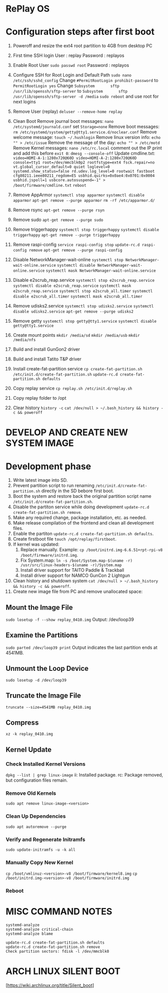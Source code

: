 RePlay OS
=========

Configuration steps after first boot
====================================

1. Poweroff and resize the ext4 root partition to 4GB from desktop PC

2. First time SSH login
    User     : replay
    Password : replayos

3. Enable Root User
`sudo passwd root`
Password : replayos

4. Configure SSH for Root Login and Default Path
`sudo nano /etc/ssh/sshd_config`
Change `#PermitRootLogin prohibit-password` to `PermitRootLogin yes`
Change `Subsystem       sftp    /usr/lib/openssh/sftp-server` to `Subsystem       sftp    /usr/lib/openssh/sftp-server -d /media`
`sudo reboot` and use root for next logins

5. Remove User (replay)
`deluser --remove-home replay`

6. Clean Boot
Remove journal boot messages: `nano /etc/systemd/journald.conf` set `Storage=none`
Remove boot messages: `rm /etc/systemd/system/getty@tty1.service.d/noclear.conf`
Remove welcome message: `touch ~/.hushlogin`
Remove linux version info: `echo "" > /etc/issue`
Remove the message of the day: `echo "" > /etc/motd`
Remove Kernel messages: `nano /etc/rc.local` comment out the IP print and add this before `exit 0`: `dmesg --console-off`
Update cmdline.txt: `video=HDMI-A-1:1280x720@60D video=HDMI-A-2:1280x720@60D console=tty1 root=/dev/mmcblk0p2 rootfstype=ext4 fsck.repair=no vt.global_cursor_default=0 quiet loglevel=0 systemd.show_status=false rd.udev.log_level=0 rootwait fastboot cfg80211.ieee80211_regdom=ES usbhid.quirks=0x0ae4:0x0701:0x0004 usbhid.jspoll=1 usbcore.autosuspend=-1" > /boot/firmware/cmdline.txt`
`reboot`

7. Remove AppArmor
`systemctl stop apparmor`
`systemctl disable apparmor`
`apt-get remove --purge apparmor`
`rm -rf /etc/apparmor.d/`

8. Remove rsync
`apt-get remove --purge rsyn`

9. Remove sudo
`apt-get remove --purge sudo`

10. Remove triggerhappy
`systemctl stop triggerhappy`
`systemctl disable triggerhappy`
`apt-get remove --purge triggerhappy`

11. Remove raspi-config
`service raspi-config stop`
`update-rc.d raspi-config remove`
`apt-get remove --purge raspi-config`

12. Disable NetworkManager-wait-online
`systemctl stop NetworkManager-wait-online.service`
`systemctl disable NetworkManager-wait-online.service`
`systemctl mask NetworkManager-wait-online.service`

13. Disable e2scrub_reap.service
`systemctl stop e2scrub_reap.service`
`systemctl disable e2scrub_reap.service`
`systemctl mask e2scrub_reap.service`
`systemctl stop e2scrub_all.timer`
`systemctl disable e2scrub_all.timer`
`systemctl mask e2scrub_all.timer`

14. Remove udisks2.service
`systemctl stop udisks2.service`
`systemctl disable udisks2.service`
`apt-get remove --purge udisks2`

15. Remove getty
`systemctl stop getty@tty1.service`
`systemctl disable getty@tty1.service`

16. Create mount points
`mkdir /media/sd`
`mkdir /media/usb`
`mkdir /media/nfs`

17. Build and install GunGon2 driver
18. Build and install Tatito T&P driver

19. Install create-fat-partition service
`cp create-fat-partition.sh /etc/init.d/create-fat-partition.sh`
`update-rc.d create-fat-partition.sh defaults`

20. Copy replay service
`cp replay.sh /etc/init.d/replay.sh`

21. Copy replay folder to /opt

22. Clear history
`history -c`
`cat /dev/null > ~/.bash_history && history -c && poweroff`

DEVELOP AND CREATE NEW SYSTEM IMAGE
===================================

# Development phase
1. Write latest image into SD.
2. Prevent partition script to run renaming `/etc/init.d/create-fat-partition.sh` directly in the SD bebore first boot.
3. Boot the system and restore back the original partition script name `/etc/init.d/create-fat-partition.sh`.
4. Disable the partiton service while doing development `update-rc.d create-fat-partition.sh remove`.
5. Make any required change, package installation, etc. as needed.
6. Make release compilation of the frontend and clean all development files.
7. Enable the partiton `update-rc.d create-fat-partition.sh defaults`.
8. Create firstboot file `touch /opt/replay/firstboot`.
9. If kernel was updated:
    1. Replace manually. Example: `cp /boot/initrd.img-6.6.51+rpt-rpi-v8 /boot/firmware/initrd.img`.
    2. Fix System.map: `ln -s /boot/System.map-$(uname -r) /usr/src/linux-headers-$(uname -r)/System.map`
    3. Install driver support for TAITO Paddle & Trackball
    4. Install driver support for NAMCO GunCon 2 Lightgun
10. Clean history and shutdown system `cat /dev/null > ~/.bash_history && history -c && poweroff`.
11. Create new image file from PC and remove unallocated space:

## Mount the Image File
`sudo losetup -f --show replay_0410.img`
Output: /dev/loop39

## Examine the Partitions
`sudo parted /dev/loop39 print`
Output indicates the last partition ends at 4541MB.

## Unmount the Loop Device
`sudo losetup -d /dev/loop39`

## Truncate the Image File
`truncate --size=4541MB replay_0410.img`

## Compress
`xz -k replay_0410.img`

## Kernel Update
### Check Installed Kernel Versions
`dpkg --list | grep linux-image`
ii: Installed package.
rc: Package removed, but configuration files remain.
### Remove Old Kernels
`sudo apt remove linux-image-<version>`
### Clean Up Dependencies
`sudo apt autoremove --purge`
### Verify and Regenerate Initramfs
`sudo update-initramfs -u -k all`
### Manually Copy New Kernel
`cp /boot/vmlinuz-<version>-v8 /boot/firmware/kernel8.img`
`cp /boot/initrd.img-<version>-v8 /boot/firmware/initrd.img`
### Reboot

MISC COMMAND NOTES
==================
```
systemd-analyze
systemd-analyze critical-chain
systemd-analyze blame

update-rc.d create-fat-partition.sh defaults
update-rc.d create-fat-partition.sh remove
Check partition sectors: fdisk -l /dev/mmcblk0
```

ARCH LINUX SILENT BOOT
======================
[https://wiki.archlinux.org/title/Silent_boot]